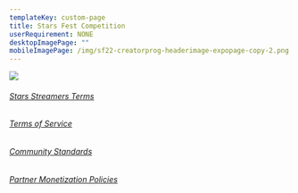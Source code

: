 ```yaml
---
templateKey: custom-page
title: Stars Fest Competition
userRequirement: NONE
desktopImagePage: ""
mobileImagePage: /img/sf22-creatorprog-headerimage-expopage-copy-2.png
---
```

![](/img/sf22-creatorprog-page-image.png)

###### <a href="https://www.facebook.com/legal/stars_streamer_terms" target="_blank">Stars Streamers Terms</a>

###### <a href="https://www.facebook.com/legal/terms" target="_blank">Terms of Service</a>

###### <a href="https://transparency.fb.com/policies/community-standards/" target="_blank">Community Standards</a>

###### <a href="https://www.facebook.com/business/help/169845596919485?id=2520940424820218" target="_blank">Partner Monetization Policies</a>